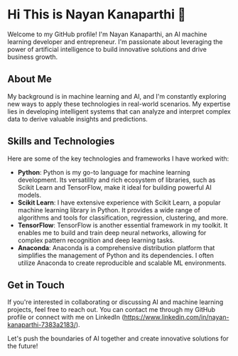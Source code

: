 # Hi This is Nayan Kanaparthi 👋

Welcome to my GitHub profile! I'm Nayan Kanaparthi, an AI machine learning developer and entrepreneur. I'm passionate about leveraging the power of artificial intelligence to build innovative solutions and drive business growth.

## About Me

My background is in machine learning and AI, and I'm constantly exploring new ways to apply these technologies in real-world scenarios. My expertise lies in developing intelligent systems that can analyze and interpret complex data to derive valuable insights and predictions.

## Skills and Technologies

Here are some of the key technologies and frameworks I have worked with:

- **Python**: Python is my go-to language for machine learning development. Its versatility and rich ecosystem of libraries, such as Scikit Learn and TensorFlow, make it ideal for building powerful AI models.
- **Scikit Learn**: I have extensive experience with Scikit Learn, a popular machine learning library in Python. It provides a wide range of algorithms and tools for classification, regression, clustering, and more.
- **TensorFlow**: TensorFlow is another essential framework in my toolkit. It enables me to build and train deep neural networks, allowing for complex pattern recognition and deep learning tasks.
- **Anaconda**: Anaconda is a comprehensive distribution platform that simplifies the management of Python and its dependencies. I often utilize Anaconda to create reproducible and scalable ML environments.

## Get in Touch

If you're interested in collaborating or discussing AI and machine learning projects, feel free to reach out. You can contact me through my GitHub profile or connect with me on LinkedIn (https://www.linkedin.com/in/nayan-kanaparthi-7383a2183/).

Let's push the boundaries of AI together and create innovative solutions for the future!



